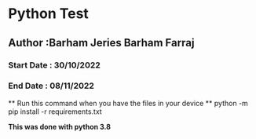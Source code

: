 # Python Test 

## Author :Barham Jeries Barham Farraj 

### Start Date : 30/10/2022
### End Date : 08/11/2022

** Run this command when you have the files in your device **
    python -m pip install -r requirements.txt

**This was done with python 3.8**